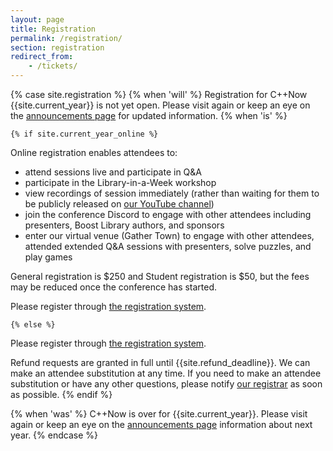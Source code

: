 ```yaml
---
layout: page
title: Registration
permalink: /registration/
section: registration
redirect_from:
    - /tickets/
---
```


{% case site.registration %}
  {% when 'will' %}
Registration for C++Now {{site.current_year}} is not yet open. Please visit again or keep an eye on the [announcements page](/announcements/) for updated information.
  {% when 'is' %}

    {% if site.current_year_online %}
Online registration enables attendees to:
* attend sessions live and participate in Q&A
* participate in the Library-in-a-Week workshop
* view recordings of session immediately (rather than waiting for them to be publicly released on [our YouTube channel](https://www.youtube.com/user/Boostcon))
* join the conference Discord to engage with other attendees including presenters, Boost Library authors, and sponsors
* enter our virtual venue (Gather Town) to engage with other attendees, attended extended Q&A sessions with presenters, solve puzzles, and play games

General registration is $250 and Student registration is $50, but the fees may be reduced once the conference has started.

Please register through <a href="{{site.krueger_reg_URL}}">the registration system</a>.

    {% else %}
Please register through <a href="{{site.krueger_reg_URL}}">the registration system</a>.

Refund requests are granted in full until {{site.refund_deadline}}. We can make an attendee substitution at any time. If you need to make an attendee substitution or have any other questions, please notify [our registrar](mailto:registrar@cppnow.org) as soon as possible.
    {% endif %}
 
  {% when 'was' %}
C++Now is over for {{site.current_year}}. Please visit again or keep an eye on the [announcements page](/announcements/) information about next year.
{% endcase %}
